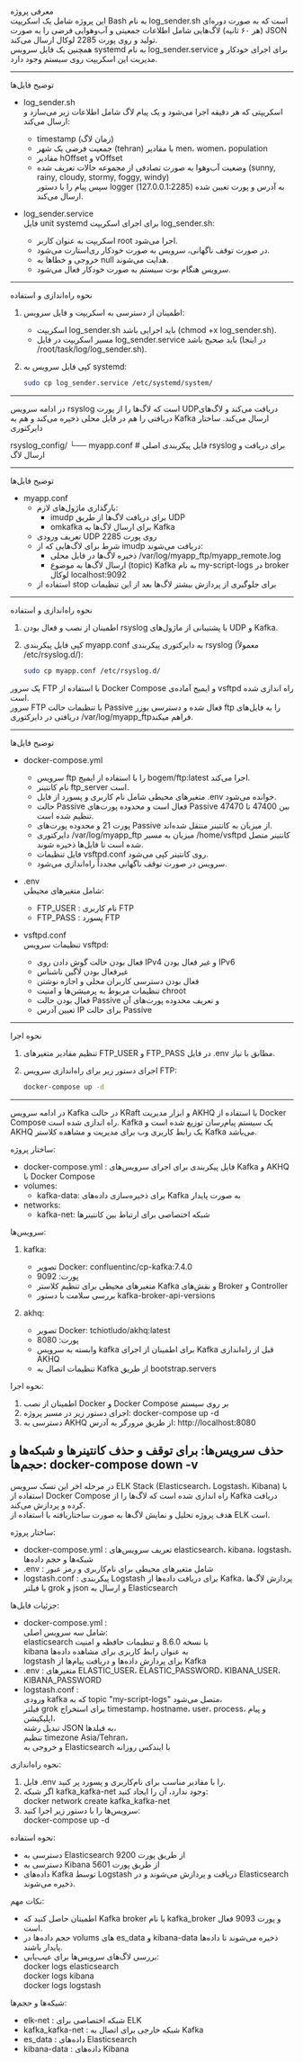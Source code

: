 معرفی پروژه  
این پروژه شامل یک اسکریپت Bash به نام log_sender.sh است که به صورت دوره‌ای (هر ۶۰ ثانیه) لاگ‌هایی شامل اطلاعات جمعیتی و آب‌وهوایی فرضی را به صورت JSON تولید و روی پورت 2285 لوکال ارسال می‌کند.  
همچنین یک فایل سرویس systemd به نام log_sender.service برای اجرای خودکار و مدیریت این اسکریپت روی سیستم وجود دارد.

---



توضیح فایل‌ها

- log_sender.sh  
  اسکریپتی که هر دقیقه اجرا می‌شود و یک پیام لاگ شامل اطلاعات زیر می‌سازد و ارسال می‌کند:  
  - timestamp (زمان لاگ)  
  - جمعیت فرضی یک شهر (tehran) با مقادیر men، women، population  
  - مقادیر hOffset و vOffset  
  - وضعیت آب‌وهوا به صورت تصادفی از مجموعه حالات تعریف شده (sunny, rainy, cloudy, stormy, foggy, windy)  
  سپس پیام را با دستور logger به آدرس و پورت تعیین شده (127.0.0.1:2285) ارسال می‌کند.

- log_sender.service  
  فایل unit systemd برای اجرای اسکریپت log_sender.sh:  
  - اسکریپت به عنوان کاربر root اجرا می‌شود.  
  - در صورت توقف ناگهانی، سرویس به صورت خودکار ری‌استارت می‌شود.  
  - خروجی و خطاها به null هدایت می‌شوند.  
  - سرویس هنگام بوت سیستم به صورت خودکار فعال می‌شود.

---

نحوه راه‌اندازی و استفاده

1. اطمینان از دسترسی به اسکریپت و فایل سرویس:

   - اسکریپت log_sender.sh باید اجرایی باشد (chmod +x log_sender.sh).
   - مسیر اسکریپت در فایل log_sender.service باید صحیح باشد (در اینجا /root/task/log/log_sender.sh).

2. کپی فایل سرویس به systemd:

   ```bash
   sudo cp log_sender.service /etc/systemd/system/

---

 در ادامه  سرویس rsyslog است که لاگ‌ها را از پورت UDPدریافت می‌کند و لاگ‌های دریافتی را هم در فایل محلی ذخیره می‌کند و هم به Kafka ارسال می‌کند.
ساختار دایرکتوری

rsyslog_config/
└── myapp.conf         # فایل پیکربندی اصلی rsyslog برای دریافت و ارسال لاگ

---

توضیح فایل‌ها  

- myapp.conf  
  - بارگذاری ماژول‌های لازم:  
    - imudp برای دریافت لاگ‌ها از طریق UDP  
    - omkafka برای ارسال لاگ‌ها به Kafka  
  - تعریف ورودی UDP روی پورت 2285  
  - شرط برای لاگ‌هایی که از imudp دریافت می‌شوند:  
    - ذخیره لاگ‌ها در فایل محلی /var/log/myapp_ftp/myapp_remote.log  
    - ارسال لاگ‌ها به موضوع (topic) Kafka به نام my-script-logs در broker لوکال localhost:9092  
  - استفاده از stop برای جلوگیری از پردازش بیشتر لاگ‌ها بعد از این تنظیمات

---

نحوه راه‌اندازی و استفاده

1. اطمینان از نصب و فعال بودن rsyslog با پشتیبانی از ماژول‌های UDP و Kafka.

2. کپی فایل پیکربندی myapp.conf به دایرکتوری پیکربندی rsyslog (معمولاً /etc/rsyslog.d/):

   ```bash
   sudo cp myapp.conf /etc/rsyslog.d/
 یک سرور FTP با استفاده از Docker Compose و ایمیج آماده‌ی vsftpd راه اندازی شده است.  
سرور FTP با تنظیمات حالت Passive فعال شده و دسترسی یوزر ftp را به  فایل‌های دریافتی در دایرکتوری /var/log/myapp_ftpفراهم میکند.

---


توضیح فایل‌ها

- docker-compose.yml  
  - سرویس ftp را با استفاده از ایمیج bogem/ftp:latest اجرا می‌کند.  
  - نام کانتینر ftp_server است.  
  - متغیرهای محیطی شامل نام کاربری و پسورد از فایل .env خوانده می‌شود.  
  - حالت Passive فعال است و محدوده پورت‌های Passive بین 47400 تا 47470 تنظیم شده است.  
  - پورت 21 و محدوده پورت‌های Passive از میزبان به کانتینر منتقل شده‌اند.  
  - دایرکتوری /var/log/myapp_ftp میزبان به مسیر /home/vsftpd کانتینر متصل شده است تا فایل‌ها ذخیره شوند.  
  - فایل تنظیمات vsftpd.conf روی کانتینر کپی می‌شود.  
  - سرویس در صورت توقف ناگهانی مجدداً راه‌اندازی می‌شود.

- .env  
  شامل متغیرهای محیطی:  
  - FTP_USER : نام کاربری FTP  
  - FTP_PASS : پسورد FTP

- vsftpd.conf  
  تنظیمات سرویس vsftpd:  
  - فعال بودن حالت گوش دادن روی IPv4 و غیر فعال بودن IPv6  
  - غیرفعال بودن لاگین ناشناس  
  - فعال بودن دسترسی کاربران محلی و اجازه نوشتن  
  - تنظیمات مربوط به پرمیشن‌ها و امنیت chroot  
  - فعال بودن حالت Passive و تعریف محدوده پورت‌های آن  
  - تعیین آدرس IP برای حالت Passive

---

نحوه اجرا
1. تنظیم مقادیر متغیرهای FTP_USER و FTP_PASS در فایل .env مطابق با نیاز.

2. اجرای دستور زیر برای راه‌اندازی سرویس FTP:

   ```bash
   docker-compose up -d
---
 در ادامه سرویس Kafka  در حالت KRaft و ابزار مدیریت AKHQ با استفاده از Docker Compose راه اندازی شده است. Kafka یک سیستم پیام‌رسان توزیع شده است و AKHQ یک رابط کاربری وب برای مدیریت و مشاهده کلاستر Kafka می‌باشد.

ساختار پروژه:
- docker-compose.yml : فایل پیکربندی برای اجرای سرویس‌های Kafka و AKHQ با Docker Compose
- volumes:
  - kafka-data: برای ذخیره‌سازی داده‌های Kafka به صورت پایدار
- networks:
  - kafka-net: شبکه اختصاصی برای ارتباط بین کانتینرها

سرویس‌ها:
1. kafka:
   - تصویر Docker: confluentinc/cp-kafka:7.4.0
   - پورت: 9092
   - متغیرهای محیطی برای تنظیم کلاستر Kafka و نقش‌های Broker و Controller
   - بررسی سلامت با دستور kafka-broker-api-versions

2. akhq:
   - تصویر Docker: tchiotludo/akhq:latest
   - پورت: 8080
   - وابسته به سرویس kafka برای اطمینان از اجرای Kafka قبل از راه‌اندازی AKHQ
   - تنظیمات اتصال به Kafka از طریق bootstrap.servers

نحوه اجرا:
1. اطمینان از نصب Docker و Docker Compose بر روی سیستم
2. اجرای دستور زیر در مسیر پروژه:
   docker-compose up -d
3. دسترسی به AKHQ از طریق مرورگر به آدرس:
   http://localhost:8080

حذف سرویس‌ها:
برای توقف و حذف کانتینرها و شبکه‌ها و حجم‌ها:
   docker-compose down -v
---


در مرحله اخر این تسک سرویس  ELK Stack (Elasticsearch، Logstash، Kibana) با استفاده از Docker Compose راه اندازی شده است که لاگ‌ها را از Kafka دریافت کرده و پردازش می‌کند.  
هدف پروژه تحلیل و نمایش لاگ‌ها به صورت ساختاریافته با استفاده از ELK است.

ساختار پروژه:
- docker-compose.yml : تعریف سرویس‌های elasticsearch، kibana، logstash، شبکه‌ها و حجم داده‌ها  
- .env : شامل متغیرهای محیطی برای نام‌کاربری و رمز عبور  
- logstash.conf : پیکربندی Logstash برای دریافت داده‌ها از Kafka، پردازش لاگ‌ها با فیلتر grok و json و ارسال به Elasticsearch

جزئیات فایل‌ها:
- docker-compose.yml :  
  شامل سه سرویس اصلی:  
  elasticsearch با نسخه 8.6.0 و تنظیمات حافظه و امنیت  
  kibana به عنوان رابط کاربری برای مشاهده داده‌ها  
  logstash برای پردازش داده‌ها و دریافت پیام‌ها از Kafka  
- .env : متغیرهای ELASTIC_USER، ELASTIC_PASSWORD، KIBANA_USER، KIBANA_PASSWORD  
- logstash.conf :  
  ورودی kafka که به topic "my-script-logs" متصل می‌شود،  
  فیلتر grok برای استخراج timestamp، hostname، user، process، و پیام اپلیکیشن،  
  تبدیل رشته JSON به فیلدها،  
  تنظیم timezone Asia/Tehran،  
  و خروجی به Elasticsearch با ایندکس روزانه

نحوه راه‌اندازی:
1. فایل .env را با مقادیر مناسب برای نام‌کاربری و پسورد پر کنید.  
2. اگر شبکه kafka_kafka-net وجود ندارد، آن را ایجاد کنید:  
   docker network create kafka_kafka-net  
3. سرویس‌ها را با دستور زیر اجرا کنید:  
   docker-compose up -d

نحوه استفاده:
- دسترسی به Elasticsearch از طریق پورت 9200  
- دسترسی به Kibana از طریق پورت 5601  
- داده‌های Kafka توسط Logstash دریافت و پردازش می‌شوند و در Elasticsearch ذخیره می‌شوند.

نکات مهم:
- اطمینان حاصل کنید که Kafka broker با نام kafka_broker و پورت 9093 فعال است.  
- حجم داده‌ها در volums های es_data و kibana-data ذخیره می‌شوند تا داده‌ها پایدار باشند.  
- بررسی لاگ‌های سرویس‌ها برای عیب‌یابی:  
  docker logs elasticsearch  
  docker logs kibana  
  docker logs logstash

شبکه‌ها و حجم‌ها:
- elk-net : شبکه اختصاصی برای ELK  
- kafka_kafka-net : شبکه خارجی برای اتصال به Kafka  
- es_data : داده‌های Elasticsearch  
- kibana-data : داده‌های Kibana

